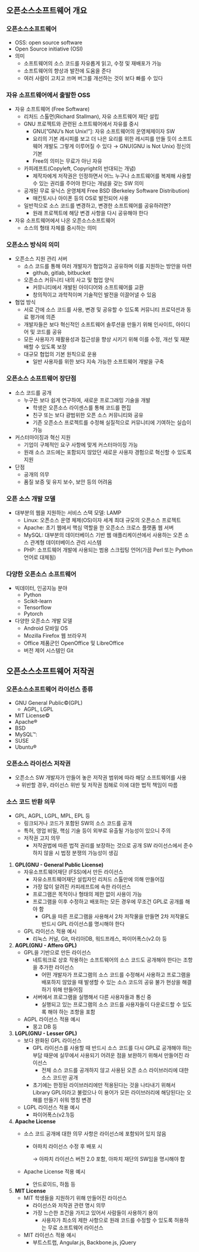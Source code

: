 ## 오픈소스소프트웨어 개요

### 오픈소스소프트웨어
- OSS: open source software
- Open Source initiative (OSI)
- 의미
  - 소프트웨어의 소스 코드를 자유롭게 읽고, 수정 및 재배포가 가능
  - 소프트웨어의 향상과 발전에 도움을 준다
  - 여러 사람이 고치고 쓰며 버그를 개선하는 것이 보다 빠를 수 있다

### 자유 소프트웨어에서 출발한 OSS
- 자유 소프트웨어 (Free Software)
    - 리처드 스톨먼(Richard Stallman), 자유 소프트웨어 재단 설립
    - GNU 프로젝트와 관련된 소프트웨어에서 자유를 중시
        - GNU[”GNU’s Not Unix!”]: 자유 소프트웨어의 운영체제이자 SW
        - 요리의 기본 레시피를 보고 더 나은 요리를 위한 레시피를 만들 듯이 소프트웨어 개발도 그렇게 이루어질 수 있다 → GNU(GNU is Not Unix) 정신의 기본
        - Free의 의미는 무료가 아닌 자유
    - 카피레프트(Copyleft, Copyright의 반대되는 개념)
        - 제작자에게 저작권은 인정하면서 어느 누구나 소프트웨어를 복제해 사용할 수 있는 권리를 주어야 한다는 개념을 갖는 SW 의미
    - 공개된 무료 유닉스 운영체제 Free BSD (Berkeley Software Distribution)
        - 매킨토시나 아이폰 등의 OS로 발전되어 사용
    - 일반적으로 소스 코드를 변경하고, 변경한 소프트웨어를 공유하려면?
        - 원래 프로젝트에 해당 변경 사항을 다시 공유해야 한다
- 자유 소프트웨어에서 나온 오픈소스소프트웨어
    - 소스의 형태 자체를 중시하는 의미

### 오픈소스 방식의 의미
- 오픈소스 지원 관리 서버
    - 소스 코드를 통해 여러 개발자가 협업하고 공유하며 이를 지원하는 방안을 마련
        - github, gitlab, bitbucket
    - 오픈소스 커뮤니티 내의 사고 및 협업 양식
        - 커뮤니티에서 개발된 아이디어와 소프트웨어를 교환
        - 창의적이고 과학적이며 기술적인 발전을 이끌어낼 수 있음
- 협업 방식
    - 서로 간에 소스 코드를 사용, 변경 및 공유할 수 있도록 커뮤니티 프로덕션과 동료 평가에 의존
    - 개발자들은 보다 혁신적인 소프트웨어 솔루션을 만들기 위해 인사이트, 아이디어 및 코드를 공유
    - 모든 사용자가 재활용성과 접근성을 향상 시키기 위해 이를 수정, 개선 및 재분배할 수 있도록 보장
    - 대규모 협업의 기본 원칙으로 운용
        - 일반 사용자를 위한 보다 지속 가능한 소프트웨어 개발을 구축

### 오픈소스 소프트웨어 장단점
- 소스 코드를 공개
    - 누구든 보다 쉽게 연구하여, 새로운 프로그래밍 기술을 개발
        - 학생은 오픈소스 라이센스를 통해 코드를 편집
        - 친구 또는 보다 광범위한 오픈 소스 커뮤니티와 공유
        - 기존 오픈소스 프로젝트를 수정해 실질적으로 커뮤니티에 기여하는 실습이 가능
- 커스터마이징과 혁신 지원
    - 기업이 구체적인 요구 사항에 맞게 커스터마이징 가능
    - 원래 소스 코드에는 포함되지 않았던 새로운 사용자 경험으로 혁신할 수 있도록 지원
- 단점
    - 공개의 의무
    - 품질 보증 및 유지 보수, 보안 등의 어려움

### 오픈 소스 개발 모델
- 대부분의 웹을 지원하는 서비스 스택 모델: LAMP
    - Linux: 오픈소스 운영 체제(OS)이자 세계 최대 규모의 오픈소스 프로젝트
    - Apache: 초기 웹에서 핵심 역할을 한 오픈소스 크로스 플랫폼 웹 서버
    - MySQL: 대부분의 데이터베이스 기반 웹 애플리케이션에서 사용하는 오픈 소스 관계형 데이터베이스 관리 시스템
    - PHP: 소프트웨어 개발에 사용되는 범용 스크립팅 언어(가끔 Perl 또는 Python 언어로 대체됨)

### 다양한 오픈소스 소프트웨어
- 빅데이터, 인공지능 분야
  - Python
  - Scikit-learn
  - Tensorflow
  - Pytorch
- 다양한 오픈소스 개발 모델
  - Android 모바일 OS
  - Mozilla Firefox 웹 브라우저
  - Office 제품군인 OpenOffice 및 LibreOffice
  - 버전 제어 시스템인 Git

## 오픈소스소프트웨어 저작권

### 오픈소스소프트웨어 라이선스 종류
- GNU General Public©(GPL)
    - AGPL, LGPL
- MIT License©
- Apache®
- BSD
- MySQL™:
- SUSE
- Ubuntu®

### 오픈소스 라이선스 저작권
- 오픈소스 SW 개발자가 만들어 놓은 저작권 범위에 따라 해당 소프트웨어를 사용<br>
    → 위반할 경우, 라이선스 위반 및 저작권 침해로 이에 대한 법적 책임이 따름
  
### 소스 코드 반환 의무
- GPL, AGPL, LGPL, MPL, EPL 등
    - 링크되거나 코드가 포함된 SW의 소스 코드를 공개
    - 특허, 영업 비밀, 핵심 기술 등이 외부로 유출될 가능성이 있으니 주의
    - 저작권 고지 의무
        - 저작권법에 따른 법적 권리를 보장하는 것으로 공개 SW 라이선스에서 준수하지 않을 시 법정 분쟁의 가능성이 생김

1. **GPL(GNU - General Public License)**
    - 자유소프트웨어재단 (FSS)에서 만든 라이선스
        - 자유소프트웨어재단 설립자인 리처드 스톨만에 의해 만들어짐
        - 가장 많이 알려진 카피레프트에 속한 라이선스
        - 프로그램은 목적이나 형태의 제한 없이 사용이 가능
        - 프로그램을 이후 수정하고 배포하는 모든 경우에 무조건 GPL로 공개를 해야 함
            - GPL을 따른 프로그램을 사용해서 2차 저작물을 만들면 2차 저작물도 반드시 GPL 라이선스를 명시해야 한다
    - GPL 라이선스 적용 예시
        - 리눅스 커널, Git, 마리아DB, 워드프레스, 파이어폭스(v2.0) 등
2. **AGPL(GNU - Affero GPL)**
    - GPL을 기반으로 만든 라이선스
        - 네트워크로 상호 작용하는 소프트웨어의 소스 코드도 공개해야 한다는 조항을 추가한 라이선스
            - 어떤 개발자가 프로그램의 소스 코드를 수정해서 사용하고 프로그램을 배포하지 않았을 때 발생할 수 있는 소스 코드의 공유 불가 현상을 해결하기 위해 만들어짐
        - 서버에서 프로그램을 실행해서 다른 사용자들과 통신 중
            - 실행되고 있는 프로그램의 소스 코드를 사용자들이 다운로드할 수 있도록 해야 하는 조항을 포함
    - AGPL 라이선스 적용 예시
        - 몽고 DB 등
3. **LGPL(GNU - Lesser GPL)**
    - 보다 완화된 GPL 라이선스
        - GPL 라이선스를 사용할 때 반드시 소스 코드를 다시 GPL로 공개해야 하는 부담 때문에 실무에서 사용되기 어려운 점을 보완하기 위해서 만들어진 라이선스
            - 전체 소스 코드를 공개하지 않고 사용된 오픈 소스 라이브러리에 대한 소스 코드만 공개
        - 초기에는 한정된 라이브러리에만 적용된다는 것을 나타내기 위해서 Library GPL이라고 불렀으나 이 용어가 모든 라이브러리에 해당된다는 오해를 만들기 쉬워 명칭 변경
    - LGPL 라이선스 적용 예시
        - 파이어폭스(v2.1)등
4. **Apache License**
    - 소스 코드 공개에 대한 의무 사항은 라이선스에 포함되어 있지 않음
        - 아파치 라이선스 수정 후 배포 시
            
            → 아파치 라이선스 버전 2.0 포함, 아파치 재단의 SW임을 명시해야 함
            
    - Apache License 적용 예시
        - 안드로이드, 하둡 등
5. **MIT License** 
    - MIT 학생들을 지원하기 위해 만들어진 라이선스
        - 라이선스와 저작권 관련 명시 의무
        - 가장 느슨한 조건을 가지고 있어서 사람들이 사용하기 용이
            - 사용자가 최소의 제한 사항으로 원래 코드를 수정할 수 있도록 허용하는 무료 소프트웨어 라이선스
    - MIT 라이선스 적용 예시
        - 부트스트랩, Angular.js, Backbone.js, jQuery
